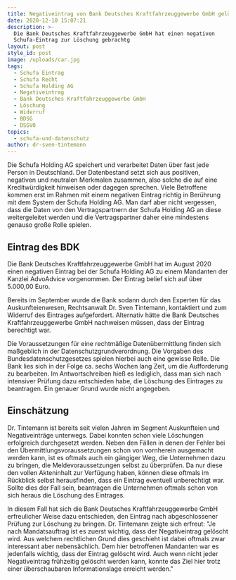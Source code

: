 ```yaml
---
title: Negativeintrag von Bank Deutsches Kraftfahrzeuggewerbe GmbH gelöscht
date: 2020-12-10 15:07:21
description: >-
  Die Bank Deutsches Kraftfahrzeuggewerbe GmbH hat einen negativen
  Schufa-Eintrag zur Löschung gebrachtg
layout: post
style_id: post
image: /uploads/car.jpg
tags:
  - Schufa Eintrag
  - Schufa Recht
  - Schufa Holding AG
  - Negativeintrag
  - Bank Deutsches Kraftfahrzeuggewerbe GmbH
  - Löschung
  - Widerruf
  - BDSG
  - DSGVO
topics:
  - schufa-und-datenschutz
author: dr-sven-tintemann
---
```


Die Schufa Holding AG speichert und verarbeitet Daten über fast jede Person in Deutschland. Der Datenbestand setzt sich aus positiven, negativen und neutralen Merkmalen zusammen, also solche die auf eine Kreditwürdigkeit hinweisen oder dagegen sprechen. Viele Betroffene kommen erst im Rahmen mit einem negativen Eintrag richtig in Berührung mit dem System der Schufa Holding AG. Man darf aber nicht vergessen, dass die Daten von den Vertragspartnern der Schufa Holding AG an diese weitergeleitet werden und die Vertragspartner daher eine mindestens genauso gro&szlig;e Rolle spielen.

## **Eintrag des BDK&nbsp;**

Die Bank Deutsches Kraftfahrzeuggewerbe GmbH hat im August 2020 einen negativen Eintrag bei der Schufa Holding AG zu einem Mandanten der Kanzlei AdvoAdvice vorgenommen. Der Eintrag belief sich auf über 5.000,00 Euro.

Bereits im September wurde die Bank sodann durch den Experten für das Auskunfteienwesen, Rechtsanwalt Dr. Sven Tintemann, kontaktiert und zum Widerruf des Eintrages aufgefordert. Alternativ hätte die Bank Deutsches Kraftfahrzeuggewerbe GmbH nachweisen müssen, dass der Eintrag berechtigt war.

Die Voraussetzungen für eine rechtmä&szlig;ige Datenübermittlung finden sich ma&szlig;geblich in der Datenschutzgrundverordnung. Die Vorgaben des Bundesdatenschutzgesetzes spielen hierbei auch eine gewisse Rolle. Die Bank lies sich in der Folge ca. sechs Wochen lang Zeit, um die Aufforderung zu bearbeiten. Im Antwortschreiben hie&szlig; es lediglich, dass man sich nach intensiver Prüfung dazu entschieden habe, die Löschung des Eintrages zu beantragen. Ein genauer Grund wurde nicht angegeben.

## Einschätzung

Dr. Tintemann ist bereits seit vielen Jahren im Segment Auskunfteien und Negativeinträge unterwegs. Dabei konnten schon viele Löschungen erfolgreich durchgesetzt werden. Neben den Fällen in denen der Fehler bei den Übermittlungsvoraussetzungen schon von vornherein ausgemacht werden kann, ist es oftmals auch ein gängiger Weg, die Unternehmen dazu zu bringen, die Meldevoraussetzungen selbst zu überprüfen. Da nur diese den vollen Akteninhalt zur Verfügung haben, können diese oftmals im Rückblick selbst herausfinden, dass ein Eintrag eventuell unberechtigt war. Sollte dies der Fall sein, beantragen die Unternehmen oftmals schon von sich heraus die Löschung des Eintrages.

In diesem Fall hat sich die Bank Deutsches Kraftfahrzeuggewerbe GmbH erfreulicher Weise dazu entschieden, den Eintrag nach abgeschlossener Prüfung zur Löschung zu bringen. Dr. Tintemann zeigte sich erfreut: "Je nach Mandatsauftrag ist es zuerst wichtig, dass der Negativeintrag gelöscht wird. Aus welchem rechtlichen Grund dies geschieht ist dabei oftmals zwar interessant aber nebensächlich. Dem hier betroffenen Mandanten war es jedenfalls wichtig, dass der Eintrag gelöscht wird. Auch wenn nicht jeder Negativeintrag frühzeitig gelöscht werden kann, konnte das Ziel hier trotz einer überschaubaren Informationslage erreicht werden."&nbsp;
